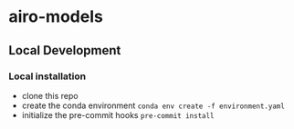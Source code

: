 # airo-models


## Local Development

### Local installation

- clone this repo
- create the conda environment `conda env create -f environment.yaml`
- initialize the pre-commit hooks `pre-commit install`
